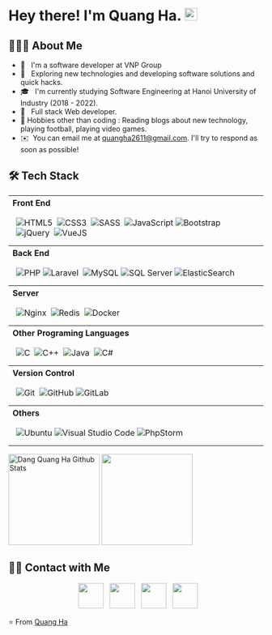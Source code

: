 <h1> Hey there! I'm Quang Ha. <img src="https://github.com/quangha2611/quangha2611/blob/master/Hi.gif" width="25"></h1>

<h2> 👨🏻‍💻 About Me </h2>

- 🔭 &nbsp; I'm a software developer at VNP Group
- 🤔 &nbsp; Exploring new technologies and developing software solutions and quick hacks.
- 🎓 &nbsp; I'm currently studying Software Engineering at Hanoi University of Industry (2018 - 2022).
- 💼 &nbsp; Full stack Web developer.
- 🎿 Hobbies other than coding : Reading blogs about new technology, playing football, playing video games.
- ✉️ &nbsp;You can email me at quangha2611@gmail.com. I'll try to respond as soon as possible!

<h2>🛠 Tech Stack</h2>

<table width="100%">
  <tr>
    <th align="left">Front End</th>
  </tr>
  <tr>
    <td style="padding:15px">
        <img alt="HTML5" src="https://img.shields.io/badge/html-005571.svg?style=for-the-badge&logo=html5&logoColor=dd4b25"/>&nbsp;
        <img alt="CSS3" src="https://img.shields.io/badge/css-005571.svg?style=for-the-badge&logo=css3&logoColor=4aa9d0"/>&nbsp;
        <img alt="SASS" src="https://img.shields.io/badge/SASS-005571.svg?style=for-the-badge&logo=SASS&logoColor=white"/>&nbsp;
        <img alt="JavaScript" src="https://img.shields.io/badge/javascript-005571.svg?style=for-the-badge&logo=javascript&logoColor=%23F7DF1E"/>
        <img alt="Bootstrap" src="https://img.shields.io/badge/bootstrap-005571.svg?style=for-the-badge&logo=bootstrap&logoColor=white"/>&nbsp;
        <img alt="jQuery" src="https://img.shields.io/badge/jquery-005571.svg?style=for-the-badge&logo=jquery&logoColor=white"/>&nbsp;
        <img alt="VueJS" src="https://img.shields.io/badge/VueJS-005571.svg?style=for-the-badge&logo=vuejs&logoColor=%2361DAFB"/>&nbsp;
    </td>
  </tr>

  <tr>
    <th align="left">Back End</th>
  </tr>
  <tr>
    <td style="padding:15px">
        <img alt="PHP" src="https://img.shields.io/badge/php-005571.svg?style=for-the-badge&logo=php&logoColor=white"/> 
        <img alt="Laravel" src="https://img.shields.io/badge/laravel-005571.svg?style=for-the-badge&logo=laravel&logoColor=white"/>&nbsp;
        <img alt="MySQL" src="https://img.shields.io/badge/mysql-005571.svg?style=for-the-badge&logo=mysql&logoColor=white"/> 
        <img alt="SQL Server" src="https://img.shields.io/badge/SQLServer-005571.svg?style=for-the-badge&logo=SQLServer&logoColor=white"/>
        <img alt="ElasticSearch" src="https://img.shields.io/badge/-ElasticSearch-005571?style=for-the-badge&logo=elasticsearch"/>&nbsp;
    </td>
  </tr>

  <tr>
    <th align="left">Server</th>
  </tr>
  <tr>
    <td style="padding:15px">
      <img alt="Nginx" src="https://img.shields.io/badge/nginx-005571.svg?style=for-the-badge&logo=nginx&logoColor=white"/>&nbsp;
      <img alt="Redis" src="https://img.shields.io/badge/redis-005571.svg?style=for-the-badge&logo=redis&logoColor=white"/>&nbsp;
      <img alt="Docker" src="https://img.shields.io/badge/docker-005571.svg?style=for-the-badge&logo=docker&logoColor=white"/>&nbsp;
    </td>
  </tr>

  <tr>
    <th align="left">Other Programing Languages</th>
  </tr>
  <tr>
    <td style="padding:15px">
        <img alt="C" src="https://img.shields.io/badge/c-005571.svg?style=for-the-badge&logo=c&logoColor=white"/>&nbsp;
        <img alt="C++" src="https://img.shields.io/badge/c++-005571.svg?style=for-the-badge&logo=c%2B%2B&logoColor=white"/>&nbsp;
        <img alt="Java" src="https://img.shields.io/badge/java-005571.svg?style=for-the-badge&logo=java&logoColor=white"/>&nbsp;
        <img alt="C#" src="https://img.shields.io/badge/csharp-005571.svg?style=for-the-badge&logo=csharp&logoColor=white"/>&nbsp;
    </td>
  </tr>

  <tr>
    <th align="left">Version Control</th>
  <tr>
  <tr>
    <td style="padding:15px">  
        <img alt="Git" src="https://img.shields.io/badge/git-005571.svg?style=for-the-badge&logo=git&logoColor=white"/>&nbsp;
        <img alt="GitHub" src="https://img.shields.io/badge/github-005571.svg?style=for-the-badge&logo=github&logoColor=white"/> 
        <img alt="GitLab" src="https://img.shields.io/badge/gitlab-005571.svg?style=for-the-badge&logo=gitlab&logoColor=white"/> 
    </td>
  </tr>

  <tr>
    <th align="left">Others</th>
  <tr>
  <tr>
    <td style="padding:15px">
        <img alt="Ubuntu" src="https://img.shields.io/badge/ubuntu-005571.svg?style=for-the-badge&logo=ubuntu&logoColor=white"/>
        <img alt="Visual Studio Code" src="https://img.shields.io/badge/VisualStudioCode-005571.svg?style=for-the-badge&logo=visual-studio-code&logoColor=white"/>
        <img alt="PhpStorm" src="https://img.shields.io/badge/phpstorm-005571.svg?style=for-the-badge&logo=phpstorm&logoColor=white"/> 
    </td>
  </tr>

</table>
<p>
<img src="https://github-readme-stats.vercel.app/api?username=dangquangha&include_all_commits=true&count_private=true&show_icons=true&line_height=20&theme=prussian" alt="Dang Quang Ha Github Stats" height="180">

<img src="https://github-readme-stats.vercel.app/api/top-langs/?username=dangquangha&layout=compact&text_color=bcdefe&bg_color=172f45" height="180" />

 </p>

<h2> 🤝🏻 Contact with Me </h2>

<p align="center">
  &nbsp; <a href="https://join.skype.com/invite/vW56wePmGptx" target="_blank" rel="noopener noreferrer"><img src="https://img.icons8.com/plasticine/100/000000/skype.png" width="50" /></a>  
&nbsp; <a href="https://www.facebook.com/dangquangha.2611/" target="_blank" rel="noopener noreferrer"><img src="https://img.icons8.com/plasticine/100/000000/facebook.png" width="50" /></a>  
&nbsp; <a href="mailto:quangha2611@gmail.com" target="_blank" rel="noopener noreferrer"><img src="https://img.icons8.com/plasticine/100/000000/gmail.png"  width="50" /></a>
  &nbsp; <a href="tel:0794139561" target="_blank" rel="noopener noreferrer"><img src="https://img.icons8.com/plasticine/100/000000/phone.png"  width="50" /></a>
</p>

⭐️ From [Quang Ha](https://github.com/dangquangha)
